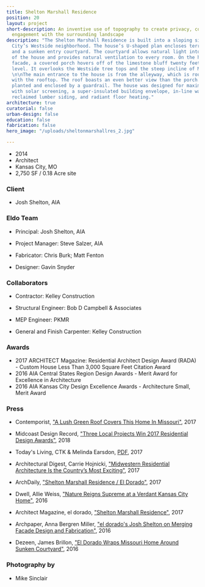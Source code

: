 ```yaml
---
title: Shelton Marshall Residence
position: 20
layout: project
short-description: An inventive use of topography to create privacy, containment and
  engagement with the surrounding landscape
description: "The Shelton Marshall Residence is built into a sloping site in Kansas
  City’s Westside neighborhood. The house’s U-shaped plan encloses terraced gardens
  and a sunken entry courtyard. The courtyard allows natural light into each wing
  of the house and provides natural ventilation to every room. On the house’s west
  facade, a covered porch hovers off of the limestone bluff twenty feet above street
  level. It overlooks the Westside tree tops and the steep incline of Madison Avenue.
  \n\nThe main entrance to the house is from the alleyway, which is roughly level
  with the rooftop. The roof boasts an even better view than the porch. It will be
  planted and enclosed by a guardrail. The house was designed for maximum energy efficiency
  with solar screening, a super-insulated building envelope, in-line water heating,
  reclaimed lumber siding, and radiant floor heating."
architecture: true
curatorial: false
urban-design: false
education: false
fabrication: false
hero_image: "/uploads/sheltonmarshallres_2.jpg"

---
```

- 2014
- Architect
- Kansas City, MO
- 2,750 SF / 0.18 Acre site

### Client
- Josh Shelton, AIA

### Eldo Team
- Principal: Josh Shelton, AIA

- Project Manager: Steve Salzer, AIA

- Fabricator: Chris Burk; Matt Fenton

- Designer: Gavin Snyder

### Collaborators
- Contractor: Kelley Construction

- Structural Engineer: Bob D Campbell & Associates

- MEP Engineer: PKMR

- General and Finish Carpenter: Kelley Construction

### Awards
- 2017 ARCHITECT Magazine: Residential Architect Design Award (RADA) - Custom House Less Than 3,000 Square Feet Citation Award
- 2016 AIA Central States Region Design Awards - Merit Award for Excellence in Architecture
- 2016 AIA Kansas City Design Excellence Awards - Architecture Small, Merit Award

### Press
- Contemporist, ["A Lush Green Roof Covers This Home In Missouri"](https://www.contemporist.com/green-roof-covers-home-in-missouri/ "A Lush Green Roof Covers This Home In Missouri"), 2017

- Midcoast Design Record, ["Three Local Projects Win 2017 Residential Design Awards"](http://www.midcoastrecord.com/kcresidential "Three Local Projects Win 2017 Residential Design Awards"), 2018

- Today's Living, CTK & Melinda Earsdon, [PDF](//assets.ctfassets.net/7ceafwpo4r5g/7mELfdKY8kSAwyvQGkImCi/25fb32092c007a3084d709f080234a86/201703_Todays_Living_Shelton_Residence.pdf "Download PDF: City Escape"), 2017

- Architectural Digest, Carrie Hojnicki, ["Midwestern Residential Architecture Is the Country’s Most Exciting"](https://www.architecturaldigest.com/gallery/midwestern-residential-architecture "Midwestern Residential Architecture Is the Country’s Most Exciting"), 2017

- ArchDaily, ["Shelton Marshall Residence / El Dorado"](https://www.archdaily.com/875662/shelton-marshall-residence-el-dorado "Shelton Marshall Residence / El Dorado"), 2017

- Dwell, Allie Weiss, ["Nature Reigns Supreme at a Verdant Kansas City Home"](https://www.dwell.com/article/nature-reigns-supreme-at-a-verdant-kansas-city-home-e783e3b3 "Nature Reigns Supreme at a Verdant Kansas City Home"), 2016

- Architect Magazine, el dorado, ["Shelton Marshall Residence"](https://www.architectmagazine.com/project-gallery/shelton-marshall-residence_o "Shelton Marshall Residence"), 2017

- Archpaper, Anna Bergren Miller, ["el dorado's Josh Shelton on Merging Facade Design and Fabrication"](https://archpaper.com/2016/07/el-dorado-josh-shelton-facade-design-fabrication/ "el dorado's Josh Shelton on Merging Facade Design and Fabrication"), 2016

- Dezeen, James Brillon, ["El Dorado Wraps Missouri Home Around Sunken Courtyard"](https://www.dezeen.com/2016/10/30/shelton-marshall-residence-sunken-courtyard-house-kansas-city-missouri-el-dorado/ "El Dorado Wraps Missouri Home Around Sunken Courtyard"), 2016

### Photography by
- Mike Sinclair
